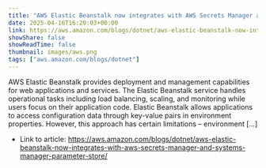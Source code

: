 ```yaml
---
title: "AWS Elastic Beanstalk now integrates with AWS Secrets Manager and Systems Manager Parameter Store"
date: 2025-04-16T16:20:03+00:00
link: https://aws.amazon.com/blogs/dotnet/aws-elastic-beanstalk-now-integrates-with-aws-secrets-manager-and-systems-manager-parameter-store/
showShare: false
showReadTime: false
thumbnail: images/aws.png
tags: ["aws.amazon.com/blogs/dotnet"]
---
```

AWS Elastic Beanstalk provides deployment and management capabilities for web applications and services. The Elastic Beanstalk service handles operational tasks including load balancing, scaling, and monitoring while users focus on their application code. Elastic Beanstalk allows applications to access configuration data through key-value pairs in environment properties. However, this approach has certain limitations – environment […]

- Link to article: https://aws.amazon.com/blogs/dotnet/aws-elastic-beanstalk-now-integrates-with-aws-secrets-manager-and-systems-manager-parameter-store/